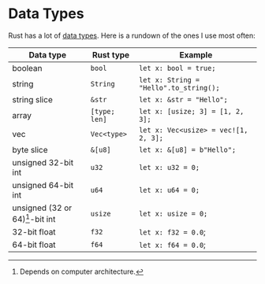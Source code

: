 # Data Types
Rust has a lot of [data types](https://doc.rust-lang.org/book/ch03-02-data-types.html). Here is a rundown of the ones I use most often:



| Data type                        |   Rust type   |   Example                                        |
| --------                         | -------       | -------                                          |
| boolean                          | `bool`        | `let x: bool = true;`                            |
| string                           | `String`      | `let x: String = "Hello".to_string();`           |
| string slice                     | `&str`        | `let x: &str = "Hello";`                          |
| array                            | `[type; len]` | `let x: [usize; 3] = [1, 2, 3];`           |
| vec                              | `Vec<type>`   | `let x: Vec<usize> = vec![1, 2, 3];`       |
| byte slice                       |  `&[u8]`      | `let x: &[u8] = b"Hello";`                       |
| unsigned 32-bit int              |   `u32`       | `let x: u32 = 0;`                                |
| unsigned 64-bit int              |   `u64`       | `let x: u64 = 0;`                                |
| unsigned (32 or 64)[^note]-bit int      |   `usize`     | `let x: usize = 0;`                       |
| 32-bit float                     | `f32`         | `let x: f32 = 0.0`;                                |
| 64-bit float                     | `f64`         | `let x: f64 = 0.0`;                                |

[^note]: Depends on computer architecture.
